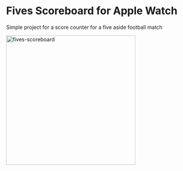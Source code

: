 # Fives Scoreboard for Apple Watch

Simple project for a score counter for a five aside football match

<img width="351" alt="fives-scoreboard" src="https://github.com/JohnBennington94/fives-scoreboard-watch/assets/57766296/de1022e0-224e-494a-9313-6653544983a7">
